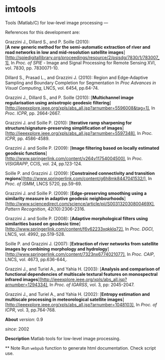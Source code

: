imtools
=======

Tools (Matlab/C) for low-level image processing
—

References for this development are:

Grazzini J., Dillard S., and P. Soille (2010):  
[**A new generic method for the semi-automatic extraction of river and road networks in low and mid-resolution satellite images**][http://spiedigitallibrary.org/proceedings/resource/2/psisdg/7830/1/783007_1], 
In _Proc. of SPIE_ - Image and Signal Processing for Remote Sensing XVI, vol. 7830, pp. 7830071-10.

Dillard S., Prasad L., and Grazzini J. (2010):
Region and Edge-Adaptive Sampling and Boundary Completion for Segmentation
In _Proc Advances in Visual Computing_, LNCS, vol. 6454, pp.64-74.

Grazzini J., Dillard S., and P. Soille (2010): 
[**Multichannel image regularisation using anisotropic geodesic filtering**][http://ieeexplore.ieee.org/xpls/abs_all.jsp?arnumber=5596008&tag=1], 
In _Proc. ICPR_, pp. 2664-2667.

Grazzini J. and Soille P. (2010): 
[**Iterative ramp sharpening for structure/signature-preserving simplification of images**][http://ieeexplore.ieee.org/xpls/abs_all.jsp?arnumber=5597348], 
In _Proc. ICPR_, pp. 4586-4589.

Grazzini J.  and Soille P. (2009): 
[**Image filtering based on locally estimated geodesic functions**][http://www.springerlink.com/content/v264v11754004500],
In _Proc. VISIGRAPP_, CCIS, vol. 24, pp.123-124.

Soille P. and Grazzini J. (2009): 
[**Constrained connectivity and transition regions**][http://www.springerlink.com/content/g6h8mk8447041532/],
In _Proc. of ISMM_, LNCS 5720, pp.59-69.

Grazzini J. and Soille P. (2009): 
[**Edge-preserving smoothing using a similarity measure in adaptive geodesic neighbourhoods**][http://www.sciencedirect.com/science/article/pii/S003132030800469X], 
_Pattern Recognition_, 42(10):2306-2316.

Grazzini J.  and Soille P. (2008): 
[**Adaptive morphological filters using similarities based on geodesic time**][http://www.springerlink.com/content/f6v62233xqkklq72], 
In _Proc. DGCI_, LNCS, vol. 4992, pp.519-528.

Soille P. and Grazzini J. (2007):
[**Extraction of river networks from satellite images by combining morphology and hydrology**][http://www.springerlink.com/content/7323nx6774021077], 
In _Proc. CAIP_, LNCS, vol. 4673, pp.636-644,.

Grazzini J., and Turiel A., and Yahia H. (2003):
[**Analysis and comparison of functional dependencies of multiscale textural features on monospectral infrared images**][http://ieeexplore.ieee.org/xpls/abs_all.jsp?arnumber=1294334], 
In _Proc. of IGARSS_, vol. 3, pp: 2045-2047.

Grazzini J., and Turiel A., and Yahia H. (2002):
[**Entropy estimation and multiscale processing in meteorological satellite images**][http://ieeexplore.ieee.org/xpls/abs_all.jsp?arnumber=1048103], 
In _Proc. of ICPR_, vol. 3, pp.764-768.

**About**
*version*:      0.9

*since*:        2002

**Description**
Matlab tools for low-level image processing.

** Note
Run `webpub` function to generate html documentation. Check script use.
